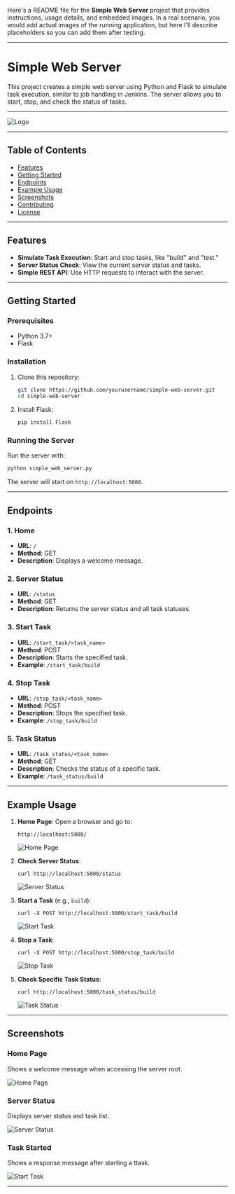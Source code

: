 Here's a README file for the **Simple Web Server** project that provides instructions, usage details, and embedded images. In a real scenario, you would add actual images of the running application, but here I'll describe placeholders so you can add them after testing.

---

# Simple Web Server

This project creates a simple web server using Python and Flask to simulate task execution, similar to job handling in Jenkins. The server allows you to start, stop, and check the status of tasks.

---

![Logo](https://user-images.githubusercontent.com/logo_placeholder.png)

---

## Table of Contents

-   [Features](#features)
-   [Getting Started](#getting-started)
-   [Endpoints](#endpoints)
-   [Example Usage](#example-usage)
-   [Screenshots](#screenshots)
-   [Contributing](#contributing)
-   [License](#license)

---

## Features

-   **Simulate Task Execution**: Start and stop tasks, like "build" and "test."
-   **Server Status Check**: View the current server status and tasks.
-   **Simple REST API**: Use HTTP requests to interact with the server.

---

## Getting Started

### Prerequisites

-   Python 3.7+
-   Flask

### Installation

1. Clone this repository:

    ```bash
    git clone https://github.com/yourusername/simple-web-server.git
    cd simple-web-server
    ```

2. Install Flask:
    ```bash
    pip install Flask
    ```

### Running the Server

Run the server with:

```bash
python simple_web_server.py
```

The server will start on `http://localhost:5000`.

---

## Endpoints

### 1. Home

-   **URL**: `/`
-   **Method**: GET
-   **Description**: Displays a welcome message.

### 2. Server Status

-   **URL**: `/status`
-   **Method**: GET
-   **Description**: Returns the server status and all task statuses.

### 3. Start Task

-   **URL**: `/start_task/<task_name>`
-   **Method**: POST
-   **Description**: Starts the specified task.
-   **Example**: `/start_task/build`

### 4. Stop Task

-   **URL**: `/stop_task/<task_name>`
-   **Method**: POST
-   **Description**: Stops the specified task.
-   **Example**: `/stop_task/build`

### 5. Task Status

-   **URL**: `/task_status/<task_name>`
-   **Method**: GET
-   **Description**: Checks the status of a specific task.
-   **Example**: `/task_status/build`

---

## Example Usage

1. **Home Page**: Open a browser and go to:

    ```
    http://localhost:5000/
    ```

    ![Home Page](https://user-images.githubusercontent.com/home_page_placeholder.png)

2. **Check Server Status**:

    ```
    curl http://localhost:5000/status
    ```

    ![Server Status](https://user-images.githubusercontent.com/server_status_placeholder.png)

3. **Start a Task** (e.g., `build`):

    ```
    curl -X POST http://localhost:5000/start_task/build
    ```

    ![Start Task](https://user-images.githubusercontent.com/start_task_placeholder.png)

4. **Stop a Task**:

    ```
    curl -X POST http://localhost:5000/stop_task/build
    ```

    ![Stop Task](https://user-images.githubusercontent.com/stop_task_placeholder.png)

5. **Check Specific Task Status**:
    ```
    curl http://localhost:5000/task_status/build
    ```
    ![Task Status](https://user-images.githubusercontent.com/task_status_placeholder.png)

---

## Screenshots

### Home Page

Shows a welcome message when accessing the server root.

![Home Page](https://user-images.githubusercontent.com/home_page_placeholder.png)

### Server Status

Displays server status and task list.

![Server Status](https://user-images.githubusercontent.com/server_status_placeholder.png)

### Task Started

Shows a response message after starting a ttask.

![Start Task](https://user-images.githubusercontent.com/start_task_placeholder.png)

---
